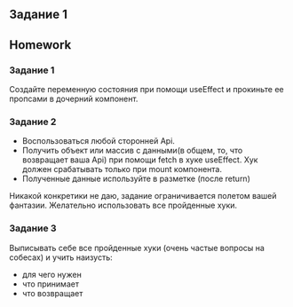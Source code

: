 ## Задание 1
##  Homework

### Задание 1
Создайте переменную состояния при помощи useEffect и прокиньте ее пропсами в дочерний компонент.

### Задание 2
- Воспользоваться любой сторонней Api. 
- Получить объект или массив с данными(в общем, то, что возвращает ваша Api) при помощи fetch в хуке useEffect. Хук должен срабатывать только при mount компонента.
- Полученные данные используйте в разметке (после return)

Никакой конкретики не даю, задание ограничивается полетом вашей фантазии. Желательно использовать все пройденные хуки.

### Задание 3
Выписывать себе все пройденные хуки (очень частые вопросы на собесах) и учить наизусть: 
- для чего нужен
- что принимает 
- что возвращает

